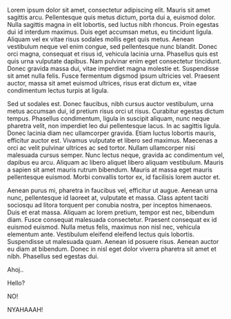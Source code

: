 Lorem ipsum dolor sit amet, consectetur adipiscing elit. Mauris sit amet sagittis arcu. Pellentesque quis metus dictum, porta dui a, euismod dolor. Nulla sagittis magna in elit lobortis, sed luctus nibh rhoncus. Proin egestas dui id interdum maximus. Duis eget accumsan metus, eu tincidunt ligula. Aliquam vel ex vitae risus sodales mollis eget quis metus. Aenean vestibulum neque vel enim congue, sed pellentesque nunc blandit. Donec orci magna, consequat et risus id, vehicula lacinia urna. Phasellus quis est quis urna vulputate dapibus. Nam pulvinar enim eget consectetur tincidunt. Donec gravida massa dui, vitae imperdiet magna molestie et. Suspendisse sit amet nulla felis. Fusce fermentum digsmod ipsum ultricies vel. Praesent auctor, massa sit amet euismod ultrices, risus erat dictum ex, vitae condimentum lectus turpis at ligula.

Sed ut sodales est. Donec faucibus, nibh cursus auctor vestibulum, urna metus accumsan dui, id pretium risus orci ut risus. Curabitur egestas dictum tempus. Phasellus condimentum, ligula in suscipit aliquam, nunc neque pharetra velit, non imperdiet leo dui pellentesque lacus. In ac sagittis ligula. Donec lacinia diam nec ullamcorper gravida. Etiam luctus lobortis mauris, efficitur auctor est. Vivamus vulputate et libero sed maximus. Maecenas a orci ac velit pulvinar ultrices ac sed tortor. Nullam ullamcorper nisi malesuada cursus semper. Nunc lectus neque, gravida ac condimentum vel, dapibus eu arcu. Aliquam ac libero aliquet libero aliquam vestibulum. Mauris a sapien sit amet mauris rutrum bibendum. Mauris at massa eget mauris pellentesque euismod. Morbi convallis tortor ex, id facilisis lorem auctor et.

Aenean purus mi, pharetra in faucibus vel, efficitur ut augue. Aenean urna nunc, pellentesque id laoreet at, vulputate et massa. Class aptent taciti sociosqu ad litora torquent per conubia nostra, per inceptos himenaeos. Duis et erat massa. Aliquam ac lorem pretium, tempor est nec, bibendum diam. Fusce consequat malesuada consectetur. Praesent consequat ex id euismod euismod. Nulla metus felis, maximus non nisl nec, vehicula elementum ante. Vestibulum eleifend eleifend lectus quis lobortis. Suspendisse ut malesuada quam. Aenean id posuere risus. Aenean auctor eu diam at bibendum. Donec in nisl eget dolor viverra pharetra sit amet et nibh. Phasellus sed egestas dui.


Ahoj..


Hello?



NO!


NYAHAAAH!